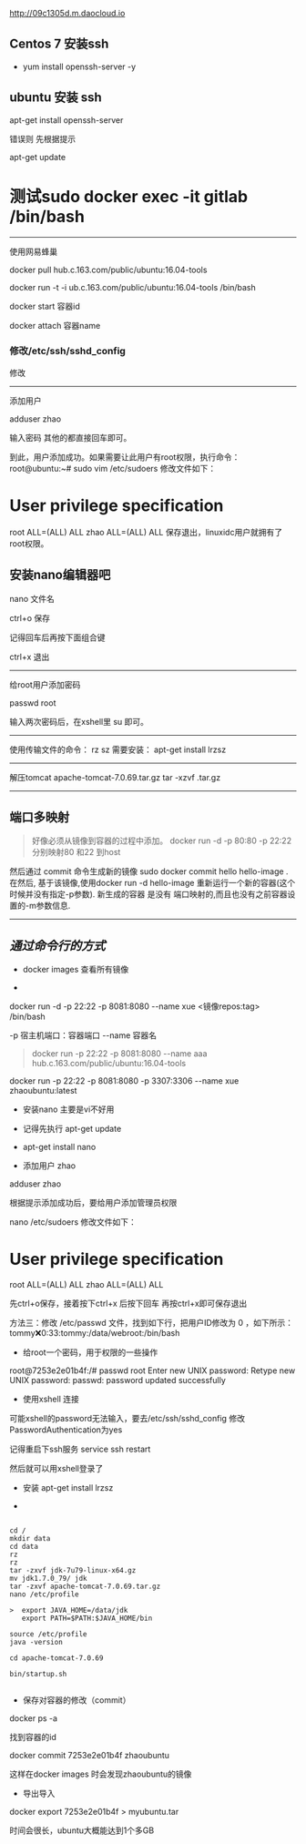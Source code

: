 http://09c1305d.m.daocloud.io

## Centos 7 安装ssh

- yum install openssh-server -y

## ubuntu 安装 ssh

apt-get install openssh-server 

错误则 先根据提示

apt-get update


# 测试sudo docker exec -it gitlab /bin/bash

--- 

使用网易蜂巢

docker pull hub.c.163.com/public/ubuntu:16.04-tools

docker run -t -i ub.c.163.com/public/ubuntu:16.04-tools /bin/bash


docker start 容器id

docker attach 容器name



### 修改/etc/ssh/sshd_config

修改 


---

添加用户

adduser zhao

输入密码
其他的都直接回车即可。

到此，用户添加成功。如果需要让此用户有root权限，执行命令：
root@ubuntu:~# sudo vim /etc/sudoers
修改文件如下：
# User privilege specification
root ALL=(ALL) ALL
zhao ALL=(ALL) ALL
保存退出，linuxidc用户就拥有了root权限。

## 安装nano编辑器吧

nano 文件名

ctrl+o 保存

记得回车后再按下面组合键

ctrl+x 退出

----

给root用户添加密码

passwd root 

输入两次密码后，在xshell里 su 即可。

----

使用传输文件的命令： rz  sz
需要安装：  apt-get install lrzsz


--- 

解压tomcat  apache-tomcat-7.0.69.tar.gz
 tar -xzvf .tar.gz



----


## 端口多映射
> 好像必须从镜像到容器的过程中添加。
 docker run -d -p 80:80 -p 22:22 
分别映射80 和22 到host

然后通过 commit 命令生成新的镜像 sudo docker commit hello hello-image .
在然后, 基于该镜像,使用docker run -d hello-image 重新运行一个新的容器(这个时候并没有指定-p参数).
新生成的容器 是没有 端口映射的,而且也没有之前容器设置的-m参数信息.



----

## ***通过命令行的方式***

- docker images 查看所有镜像

- 

docker run -d -p 22:22 -p 8081:8080 --name xue  <镜像repos:tag> /bin/bash

-p 宿主机端口：容器端口
--name 容器名

> docker run -p 22:22 -p 8081:8080 --name aaa hub.c.163.com/public/ubuntu:16.04-tools

docker run -p 22:22 -p 8081:8080 -p 3307:3306 --name xue zhaoubuntu:latest

- 安装nano 主要是vi不好用 
 - 记得先执行 apt-get update
 - apt-get install nano

- 添加用户 zhao

adduser zhao

根据提示添加成功后，要给用户添加管理员权限

nano /etc/sudoers
修改文件如下：
# User privilege specification
root ALL=(ALL) ALL
zhao ALL=(ALL) ALL

先ctrl+o保存，接着按下ctrl+x 后按下回车 再按ctrl+x即可保存退出

方法三：修改 /etc/passwd 文件，找到如下行，把用户ID修改为 0 ，如下所示：
tommy:x:0:33:tommy:/data/webroot:/bin/bash

- 给root一个密码，用于权限的一些操作

root@7253e2e01b4f:/# passwd root
Enter new UNIX password:
Retype new UNIX password:
passwd: password updated successfully

- 使用xshell 连接

可能xshell的password无法输入，要去/etc/ssh/sshd_config 
修改PasswordAuthentication为yes

记得重启下ssh服务 service ssh restart

然后就可以用xshell登录了



- 安装 apt-get install lrzsz

- 

```

cd /
mkdir data
cd data
rz 
rz
tar -zxvf jdk-7u79-linux-x64.gz
mv jdk1.7.0_79/ jdk
tar -zxvf apache-tomcat-7.0.69.tar.gz
nano /etc/profile

>  export JAVA_HOME=/data/jdk
   export PATH=$PATH:$JAVA_HOME/bin	

source /etc/profile
java -version

cd apache-tomcat-7.0.69

bin/startup.sh


```





- 保存对容器的修改（commit）

docker ps -a 

找到容器的id

docker commit 7253e2e01b4f zhaoubuntu

这样在docker images 时会发现zhaoubuntu的镜像

- 导出导入

docker export 7253e2e01b4f > myubuntu.tar

时间会很长，ubuntu大概能达到1个多GB


